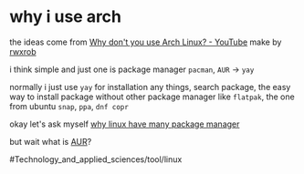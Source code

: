 # why i use arch

the ideas come from [Why don't you use Arch Linux? - YouTube](https://www.youtube.com/watch?v=nC_IPA7mFKc) make by [rwxrob](rwxrob.md) 

i think simple and just one is package manager `pacman`, `AUR` -> `yay`

normally i just use `yay` for installation any things, search package, the easy way to install package without other package manager like `flatpak`, the one from ubuntu `snap`, `ppa`, `dnf copr`

okay let's ask myself [why linux have many package manager](why%20linux%20have%20many%20package%20manager.md)

but wait what is [AUR](AUR.md)?

#Technology_and_applied_sciences/tool/linux 